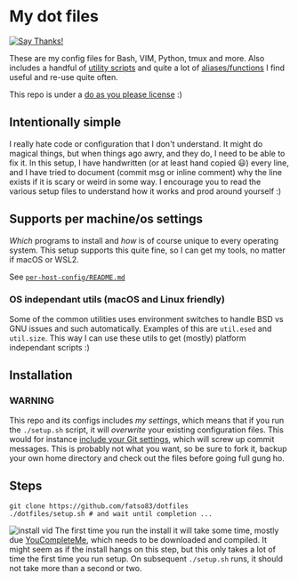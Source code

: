 My dot files
========================
[![Say Thanks!](https://img.shields.io/badge/Say%20Thanks-!-1EAEDB.svg)](https://saythanks.io/to/fatso83)

These are my config files for Bash, VIM, Python, tmux and more. Also includes a handful of [utility scripts](./utils/scripts) 
and quite a lot of [aliases/functions](https://github.com/fatso83/dotfiles/blob/master/common-setup/bash.d/bash_aliases_functions) I find useful and re-use quite often.

This repo is under a [do as you please license](./LICENSE) :)


## Intentionally simple
I really hate code or configuration that I don't understand. It might do magical things, but when things ago awry, and they do, I need to be able to fix it. In this setup, I have handwritten (or at least hand copied :smiley:) every line, and I have tried to document (commit msg or inline comment) why the line exists if it is scary or weird in some way. I encourage you to read the various setup files to understand how it works and prod around yourself :)


## Supports per machine/os settings

_Which_ programs to install and _how_ is of course unique to every operating system. This setup supports this quite fine, so I can get my tools, no matter if macOS or WSL2. 

See [`per-host-config/README.md`](./per-host-config/README.md)

### OS independant utils (macOS and Linux friendly)
Some of the common utilities uses environment switches to handle BSD vs GNU issues and such automatically. Examples of this are `util.esed`  and `util.size`. This way I can use these utils to get (mostly) platform independant scripts :)

## Installation

### WARNING
This repo and its configs includes _my settings_, which means that if you run the `./setup.sh` script, it will _overwrite_ your existing configuration files. This would for instance [include your Git settings](https://github.com/fatso83/dotfiles/blob/master/common-setup/gitconfig), which will screw up commit messages. This is probably not what you want, so be sure to fork it, backup your own home directory and check out the files before going full gung ho.

## Steps
```
git clone https://github.com/fatso83/dotfiles
./dotfiles/setup.sh # and wait until completion ...
```
![install vid](./dotfiles-install.gif "Install video")
The first time you run the install it will take some time, mostly due [YouCompleteMe](https://github.com/Valloric/YouCompleteMe), which needs to be downloaded and compiled. It might seem as if the install hangs on this step, but this only takes a lot of time the first time you run setup. On subsequent `./setup.sh` runs, it should not take more than a second or two.
